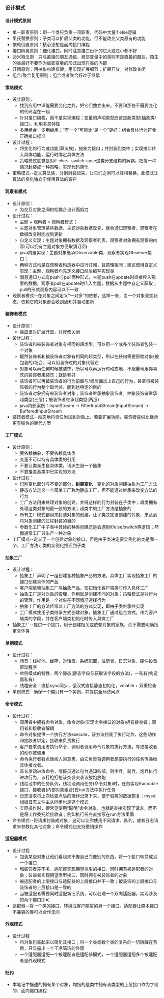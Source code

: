 ### 设计模式

#### 设计模式原则
- 单一职责原则：即一个类只负责一项职责，代码中大量if else逻辑
- 里氏替换原则：子类可以扩展父类的功能，但不能改变父类原有的功能
- 依赖倒置原则：核心思想是面向接口编程
- 接口隔离原则：细化接口，同时注意接口设计的过大或过小都不好
- 迪米特法则：只与直接的朋友通信，局部变量中的类则不是直接的朋友，陌生的类最好不要作为局部变量的形式出现在类的内部
- 开闭原则：用抽象构建框架，用实现扩展细节；扩展开放，对修改关闭
- 组合/聚合复用原则：组合或者聚合好过于继承

#### 策略模式
- 设计原则：
  - 找到应用中课能需要变化之处，把它们独立出来，不要和那些不需要变化的代码混在一起
  - 针对接口编程，而不是实现编程；变量的声明类型应该是超类型(抽象类/接口)，利用多态特性
  - 多用组合，少用继承；“有一个”可能比“是一个”更好；组合具体行为符合正确接口标准
- 设计过程：
  - 将变化的行为或功能(算法族)，抽象为接口；并封装到类中；实现接口传入具体功能，运行时绑定具体方法
  - 策略模式感觉是对if-else、switch-case这类分支结构的解耦，把每一种情况封装成一种策略，实现代码简化
- 策略模式--定义算法族，分别封装起来，让它们之间可以互相替换，此模式让算法的变化独立于使用算法的客户

#### 观察者模式
- 设计原则：
  - 为交互对象之间的松耦合设计而努力
- 设计过程：
  - 主题 + 观察者 = 观察者模式；
  - 主题对象管理某些数据，主题对象数据改变，就会通知观察者，观察者在数据改变时能收到更新
  - 自定义实现：主题对象拥有数据及观察者列表，观察者对象拥有观察的内容(可以拥有主题对象方便取消订阅)
  - java内置实现：主题对象继承Observable类，观察者实现Observer接口；
  - 两种方式均是在观察者构造器中进行订阅，且原理相同；建议使用自定义实现：主题、观察者均先定义接口然后编写实现类
  - 消息通知方式有push与pull两种形式，主题push在update时直接传入观察的数据，观察者pull在update时传入主题，数据从主题中自定义获取；pull的形式观察内容可以不一致
- 观察者模式--在对象之间定义“一对多”的依赖，这样一来，当一个对象改变状态，依赖它的对象都会收到通知并自动更新

#### 装饰者模式
- 设计原则：
  - 类应该对扩展开放，对修改关闭
- 设计过程：
  - 装饰者和被装饰者对象有相同的超类型，可以用一个或多个装饰者包装一个对象
  - 既然装饰者和被装饰者对象有相同的超类型，所以在任何需要原始对象(被包装的)场合，可以用装饰过的对象代替它
  - 对象可以再任何时候被装饰，所以可以再运行时动态地、不限量地用你喜欢的装饰者来装饰；就是套娃
  - 装饰者可以再被装饰者的行为前面与/或后面加上自己的行为，甚至将被装饰者的行为整个取代掉，而到达特定的目的
  - 装饰者对象拥有被装饰者对象；装饰者继承抽象装饰者，抽象装饰者继承超类型(三层)；被装饰者继承超类型(两层)
  - java内部案例：InputStream -> FilterInputStream(InputStream) -> BufferedInputStream
- 装饰者模式--动态地将责任附加到对象上。若要扩展功能，装饰者提供比继承更有弹性的替代方案

#### 工厂模式
- 设计原则：
  - 要依赖抽象，不要依赖具体类
  - 变量不可以持有具体类的引用
  - 不要让类派生自具体类，请派生自一个抽象
  - 不要覆盖基类中已实现的方法
- 设计过程：
  - 识别变化部分与不变的部分，**封装变化**；变化的对象创建抽象为工厂方法
  - 静态方法定义一个简单工厂称为静态工厂，但不能通过继承来改变方法的行为
  - 工厂方法用来处理对象的创建，并将这样的行为封装在子类中；超类拥有处理这类对象的最一般的方法；超类中的工厂方法是抽象的
  - 所有工厂模式都用来封装对象的创建，让子类决定该创建的对象，来达到将对象创建的过程封装的目的
  - 参数化工厂中子类中具体的种类创建还是会遇到if/else/switch等逻辑；然而通常工厂只生产一种对象
- 工厂模式--定义了一个创建对象的接口，但是由子类决定要实例化的类是哪一个，工厂方法让类的实例化推迟到子类

#### 抽象工厂
- 设计过程：
  - 抽象工厂声明了一组创建各种抽象产品的方法，具体工厂实现抽象工厂的接口创建具体的产品
  - 客户端依赖抽象工厂与抽象产品，在初始化客户端类时传入具体工厂
  - 抽象工厂是对对象的管理，作用就是创建不同的对象；策略模式是对行为的管理，作用是一个对象在不同情况选择行为
  - 抽象工厂的方法经常以工厂方法的方式实现，即由子类继承并实现
  - 工厂模式使用子类继承方式创建对象，抽象工厂通过组合方式，作为客户端类的字段，并在客户端类初始化时传入具体工厂
- 抽象工厂--提供一个接口，用于创建相关或依赖对象的家族，而不需要明确指定具体类

#### 单例模式
- 设计过程：
  - 场景：线程池，缓存，对话框，系统配置，注册表，日志对象，硬件设备驱动程序
  - 单例模式的特性，两个静态(静态字段与获取该字段的方法)，一私有(构造器私有)
  - 线程安全：直接sync同步，饿汉式直接静态初始化，volatile + 双重检查
- 单例模式--确保一个类只有一个实例，并提供全局访问点

#### 命令模式
- 设计过程：
  - 调用者中拥有命令对象，命令对象(实现命令接口的对象)拥有接收者；调用者和接收者解耦
  - 命令对象提供一个执行方法execute，该方法封装了执行动作，这些动作和接收者绑定，接收来负责执行
  - 客户要求调用者执行命令，调用者调用命令对象的执行方法，导致接收者的动作被调用
  - 命令执行者有点像线人的意思，由它负责将调用者想要执行的任务传递给具体接收者。
  - 首长发动进攻命令，情报员通过电台通知各部，则步兵，骑兵，炮兵执行进攻行为，该打枪打枪该突袭突袭该放炮放炮
  - 线程池中的任务队列，线程池调用任务(命令对象)时，任务实现Runnable接口，接收者(内部对象组合)在run方法中执行任务
  - 日志请求将上次检查点后的操作记录下来，便于宕机的数据恢复；mysql根据日志文件主从同步也是这个模式
  - 实际操作时，很常见使用“聪明”命令对象，也就是直接实现了请求，而不是将工作委托给接收者；例如执行任务直接写在run方法里面
- 命令模式--将请求封装成对象，这可以让你使用不同请求、队列，或者日志请求来参数化其他对象；命令模式也支持撤销操作

#### 适配器模式
- 设计过程
  - 包装某些对象让他们看起来不像自己而像别的东西，将一个接口转换成另一个接口
  - 和装饰者差不多，适配器实现期望类型的接口，同时拥有被适配者的对象；装饰者实现期望类型接口，同时拥有被装饰者的对象
  - 被适配者的上层接口与适配器的上层接口并不一致；被装饰的上层接口与装饰者的上层接口是一致的
  - 当被适配者需要同时适配新旧系统，可以创建一个双向适配器，实现涉及的两个接口即可
- 适配器--将一个类的接口，转换成客户期望的另一个接口。适配器让原本接口不兼容的类可以合作无间

#### 外观模式
- 设计过程
  - 将对象包装起来以简化其接口；将一个类或数个类的复杂的一切隐藏在背后，只显露出一个干净简洁的外观
  - 一个适配器适配一个被适配者是适配器模式，一个适配器适配多个被适配者是外观模式

#### 归约
- 本笔记中描述的拥有某个对象，均指的是类中拥有该类型的上层接口作为字段的，面向接口编程